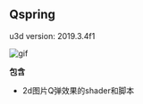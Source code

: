 Qspring
----------

u3d version: 2019.3.4f1

![gif](https://github.com/llapuras/SomeUnityScripts/blob/master/DialogueSystem/dialoguesystem.gif)

**包含**

- 2d图片Q弹效果的shader和脚本

